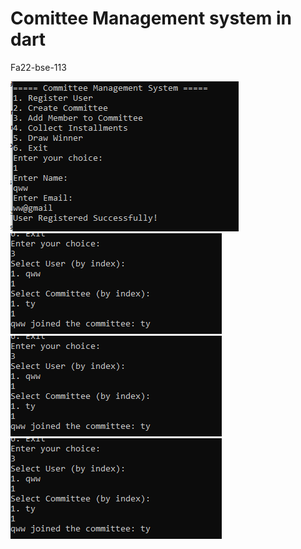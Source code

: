 # Comittee Management system in dart

Fa22-bse-113

<img src="./assets/Screenshot 2025-02-24 211159.png" />

<img src="./assets/Screenshot 2025-02-24 211344.png" />

<img src="./assets/Screenshot 2025-02-24 211344.png" />

<img src="./assets/Screenshot 2025-02-24 211344.png" />